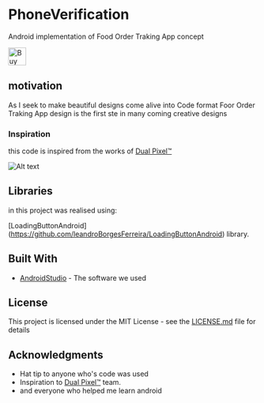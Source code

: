 # PhoneVerification

Android implementation of Food Order Traking App concept

 <a href='http://ko-fi.com/A0052VNK' target='_blank'><img height='36' style='border:0px;height:36px;' src='https://az743702.vo.msecnd.net/cdn/kofi1.png?v=0' border='0' alt='Buy Me a Coffee at ko-fi.com' /></a>

## motivation

As I seek to make beautiful designs come alive into Code format Foor Order Traking App design is the first ste in many coming creative designs

### Inspiration

this code is inspired from the works of [Dual Pixel™](https://www.uplabs.com/idualpixel)

![Alt text](https://github.com/chawkiAmrouche/PhoneVerification/blob/master/preview.jpg)

  
## Libraries

in this project was realised using:

[LoadingButtonAndroid] (https://github.com/leandroBorgesFerreira/LoadingButtonAndroid) library.

## Built With

* [AndroidStudio](https://developer.android.com/studio/index.html) - The software we used

 
 
## License

This project is licensed under the MIT License - see the [LICENSE.md](LICENSE.md) file for details

## Acknowledgments

* Hat tip to anyone who's code was used
* Inspiration to [Dual Pixel™](https://www.uplabs.com/idualpixel) team.
* and everyone who helped me learn android

